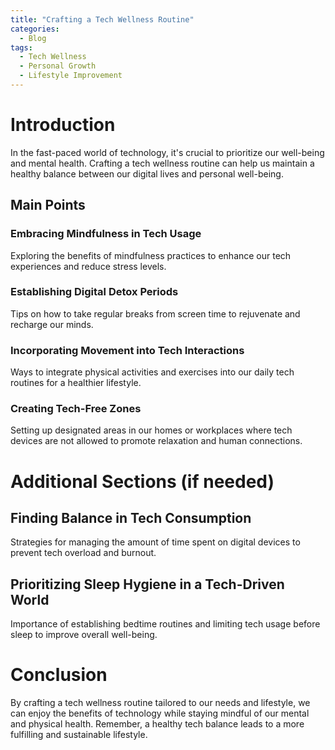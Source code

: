 ```yaml
---
title: "Crafting a Tech Wellness Routine"
categories:
  - Blog
tags:
  - Tech Wellness
  - Personal Growth
  - Lifestyle Improvement
---
```


# Introduction
In the fast-paced world of technology, it's crucial to prioritize our well-being and mental health. Crafting a tech wellness routine can help us maintain a healthy balance between our digital lives and personal well-being.

## Main Points
### Embracing Mindfulness in Tech Usage
Exploring the benefits of mindfulness practices to enhance our tech experiences and reduce stress levels.

### Establishing Digital Detox Periods
Tips on how to take regular breaks from screen time to rejuvenate and recharge our minds.

### Incorporating Movement into Tech Interactions
Ways to integrate physical activities and exercises into our daily tech routines for a healthier lifestyle.

### Creating Tech-Free Zones
Setting up designated areas in our homes or workplaces where tech devices are not allowed to promote relaxation and human connections.

# Additional Sections (if needed)
## Finding Balance in Tech Consumption
Strategies for managing the amount of time spent on digital devices to prevent tech overload and burnout.

## Prioritizing Sleep Hygiene in a Tech-Driven World
Importance of establishing bedtime routines and limiting tech usage before sleep to improve overall well-being.

# Conclusion
By crafting a tech wellness routine tailored to our needs and lifestyle, we can enjoy the benefits of technology while staying mindful of our mental and physical health. Remember, a healthy tech balance leads to a more fulfilling and sustainable lifestyle.